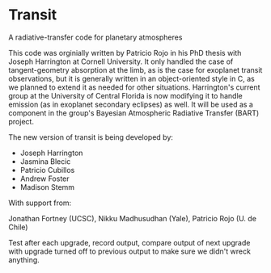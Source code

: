 Transit
=======

A radiative-transfer code for planetary atmospheres

This code was orginially written by Patricio Rojo in his PhD thesis with Joseph Harrington at Cornell University.  It only handled the case of tangent-geometry absorption at the limb, as is the case for exoplanet transit observations, but it is generally written in an object-oriented style in C, as we planned to extend it as needed for other situations.  Harrington's current group at the University of Central Florida is now modifying it to handle emission (as in exoplanet secondary eclipses) as well.  It will be used as a component in the group's Bayesian Atmospheric Radiative Transfer (BART) project.

The new version of transit is being developed by:

- Joseph Harrington
- Jasmina Blecic
- Patricio Cubillos
- Andrew Foster  
- Madison Stemm

With support from:

Jonathan Fortney (UCSC), Nikku Madhusudhan (Yale), Patricio Rojo (U. de Chile)

Test after each upgrade, record output, compare output of next upgrade
with upgrade turned off to previous output to make sure we didn't
wreck anything.
